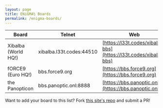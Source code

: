```yaml
---
layout: page
title: ENiGMA½ Boards
permalink: /enigma-boards/
---
```

| Board                   | Telnet                    | Web                                                               | SSH                        |
|-------------------------|---------------------------|-------------------------------------------------------------------|----------------------------|
| Xibalba (World HQ!)     | xibalba.l33t.codes:44510  | [https://l33t.codes/xibalba-bbs](https://l33t.codes/xibalba-bbs)  | xibalba.l33t.codes:44511   |
| fORCE9 (Euro HQ!)       | bbs.force9.org            | [https://bbs.force9.org](https://bbs.force9.org)                  | bbs.force9.org             |
| the Panopticon          | bbs.panoptic.onl:8888     | [https://bbs.panoptic.onl](https://bbs.panoptic.onl)              | bbs.panoptic.onl:7778      |

Want to add your board to this list? Fork [this site's repo](https://github.com/ENiGMA-BBS/enigma-bbs.github.io) and submit a PR!
